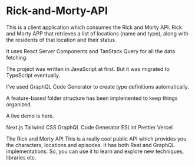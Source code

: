 # Rick-and-Morty-API
This is a client application which consumes the Rick and Morty API. Rick and Morty APP  that retrieves a list of locations (name and type), along with the residents of that location and their status.

It uses React Server Components and TanStack Query for all the data fetching.

The project was  written in JavaScript at first. But it was migrated to TypeScript eventually.

I've used GraphQL Code Generator to create type definitions automatically.

A feature-based folder structure has been implemented to keep things organized.

A live demo is here.

Next.js
Tailwind CSS
GraphQL Code Generator
ESLint
Prettier
Vercel

The Rick and Morty API
This is a really cool public API which provides you the characters, locations and episodes. It has both Rest and GraphQL implementations. So, you can use it to learn and explore new techniques, libraries etc.
